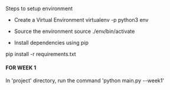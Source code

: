 Steps to setup environment

- Create a Virtual Environment
virtualenv -p python3 env

- Source the environment
source ./env/bin/activate

- Install dependencies using pip

pip install -r requirements.txt

<h4>FOR WEEK 1</h4>
In 'project' directory, run the command 'python main.py --week1' 

